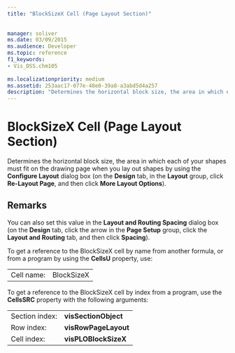 ```yaml
---
title: "BlockSizeX Cell (Page Layout Section)"
 
 
manager: soliver
ms.date: 03/09/2015
ms.audience: Developer
ms.topic: reference
f1_keywords:
- Vis_DSS.chm105
 
ms.localizationpriority: medium
ms.assetid: 253aac17-077e-48e0-39a8-a3abd5d4a257
description: "Determines the horizontal block size, the area in which each of your shapes must fit on the drawing page when you lay out shapes by using the Configure Layout dialog box (on the Design tab, in the Layout group, click Re-Layout Page, and then click More Layout Options)."
---
```


# BlockSizeX Cell (Page Layout Section)

Determines the horizontal block size, the area in which each of your shapes must fit on the drawing page when you lay out shapes by using the **Configure Layout** dialog box (on the **Design** tab, in the **Layout** group, click **Re-Layout Page**, and then click **More Layout Options**).
  
## Remarks

You can also set this value in the **Layout and Routing Spacing** dialog box (on the **Design** tab, click the arrow in the **Page Setup** group, click the **Layout and Routing** tab, and then click **Spacing**).
  
To get a reference to the BlockSizeX cell by name from another formula, or from a program by using the **CellsU** property, use: 
  
|||
|:-----|:-----|
|Cell name:  <br/> |BlockSizeX  <br/> |
   
To get a reference to the BlockSizeX cell by index from a program, use the **CellsSRC** property with the following arguments: 
  
|||
|:-----|:-----|
| Section index:  <br/> |**visSectionObject** <br/> |
| Row index:  <br/> |**visRowPageLayout** <br/> |
| Cell index:  <br/> |**visPLOBlockSizeX** <br/> |
   

